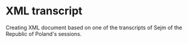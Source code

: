 # XML transcript
Creating XML document based on one of the transcripts of Sejm of the Republic of Poland's sessions. 
